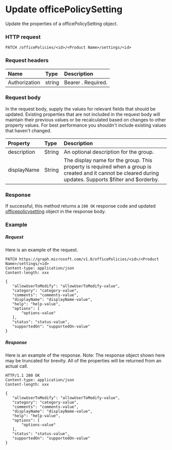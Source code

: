 # Update officePolicySetting

Update the properties of a officePolicySetting object.

### HTTP request
<!-- { "blockType": "ignored" } -->
```http
PATCH /officePolicies/<id>/<Product Name>/settings/<id>
```
### Request headers
| Name       | Type | Description|
|:-----------|:------|:----------|
| Authorization  | string  | Bearer <token>. Required. |

### Request body
In the request body, supply the values for relevant fields that should be updated. Existing properties that are not included in the request body will maintain their previous values or be recalculated based on changes to other property values. For best performance you shouldn't include existing values that haven't changed.

| Property	   | Type	|Description|
|:---------------|:--------|:----------|
|description|String|An optional description for the group. |
|displayName|String|The display name for the group. This property is required when a group is created and it cannot be cleared during updates. Supports $filter and $orderby.|

### Response
If successful, this method returns a `200 OK` response code and updated [officepolicysetting](../resources/officepolicysetting.md) object in the response body.
### Example
##### Request
Here is an example of the request.
<!-- {
  "blockType": "request",
  "name": "update_officepolicy"
}-->
```http
PATCH https://graph.microsoft.com/v1.0/officePolicies/<id>/<Product Name>/settings/<id>
Content-type: application/json
Content-length: xxx

{
   "allowUserToModify": "allowUserToModify-value",
   "category": "category-value",
   "comments": "comments-value",
   "displayName": "displayName-value",
   "help": "help-value",
   "options": [
       "options-value"
   ],
   "status": "status-value",
   "supportedOn": "supportedOn-value"
}
```
##### Response
Here is an example of the response. Note: The response object shown here may be truncated for brevity. All of the properties will be returned from an actual call.
<!-- {
  "blockType": "response",
  "truncated": true,
  "@odata.type": "microsoft.graph.group"
} -->
```http
HTTP/1.1 200 OK
Content-type: application/json
Content-length: xxx

{
   "allowUserToModify": "allowUserToModify-value",
   "category": "category-value",
   "comments": "comments-value",
   "displayName": "displayName-value",
   "help": "help-value",
   "options": [
       "options-value"
   ],
   "status": "status-value",
   "supportedOn": "supportedOn-value"
}
```

<!-- uuid: 8fcb5dbc-d5aa-4681-8e31-b001d5168d79
2015-10-25 14:57:30 UTC -->
<!-- {
  "type": "#page.annotation",
  "description": "Update group",
  "keywords": "",
  "section": "documentation",
  "tocPath": ""
}-->
